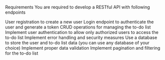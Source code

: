 Requirements
You are required to develop a RESTful API with following endpoints

User registration to create a new user
Login endpoint to authenticate the user and generate a token
CRUD operations for managing the to-do list
Implement user authentication to allow only authorized users to access the to-do list
Implement error handling and security measures
Use a database to store the user and to-do list data (you can use any database of your choice)
Implement proper data validation
Implement pagination and filtering for the to-do list
